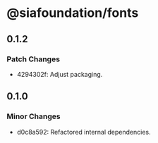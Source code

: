 # @siafoundation/fonts

## 0.1.2

### Patch Changes

- 4294302f: Adjust packaging.

## 0.1.0

### Minor Changes

- d0c8a592: Refactored internal dependencies.
